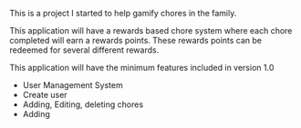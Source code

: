 This is a project I started to help gamify chores in the family. 

This application will have a rewards based chore system where each chore completed will earn a rewards points. These rewards points can be redeemed for several different rewards.

This application will have the minimum features included in version 1.0
- User Management System
- Create user
- Adding, Editing, deleting chores
- Adding 
